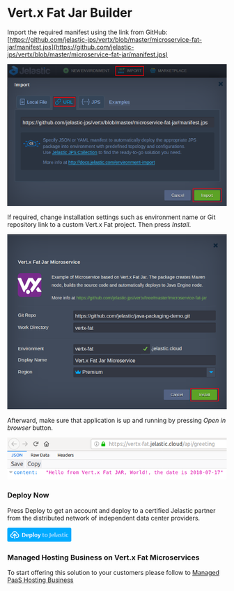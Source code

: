 # Vert.x Fat Jar Builder

Import the required manifest using the link from GitHub:
[https://github.com/jelastic-jps/vertx/blob/master/microservice-fat-jar/manifest.jps](https://github.com/jelastic-jps/vertx/blob/master/microservice-fat-jar/manifest.jps)

![import manifest](../images/import-fat.png)

If required, change installation settings such as environment name or Git repository link to a custom Vert.x Fat project. Then press *Install*.

![install](../images/install-fat.png)

Afterward, make sure that application is up and running by pressing *Open in browser* button. 

![application](../images/application-fat.png) 

### Deploy Now

Press Deploy to get an account and deploy to a certified Jelastic partner from the distributed network of independent data center providers.

[![deploy](../images/deploy-to-jelastic.png)](https://jelastic.com/install-application/?manifest=https://raw.githubusercontent.com/jelastic-jps/vertx/master/microservice-fat-jar/manifest.jps)

### Managed Hosting Business on Vert.x Fat Microservices

To start offering this solution to your customers please follow to [Managed PaaS Hosting Business](https://jelastic.com/apaas/) 

